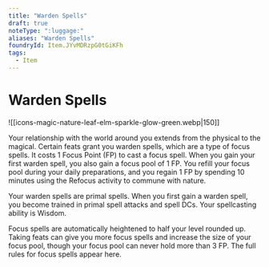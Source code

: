 ```yaml
---
title: "Warden Spells"
draft: true
noteType: ":luggage:"
aliases: "Warden Spells"
foundryId: Item.JYvMDRzpG0tGiKFh
tags:
  - Item
---
```


# Warden Spells
![[icons-magic-nature-leaf-elm-sparkle-glow-green.webp|150]]

Your relationship with the world around you extends from the physical to the magical. Certain feats grant you warden spells, which are a type of focus spells. It costs 1 Focus Point (FP) to cast a focus spell. When you gain your first warden spell, you also gain a focus pool of 1 FP. You refill your focus pool during your daily preparations, and you regain 1 FP by spending 10 minutes using the Refocus activity to commune with nature.

Your warden spells are primal spells. When you first gain a warden spell, you become trained in primal spell attacks and spell DCs. Your spellcasting ability is Wisdom.

Focus spells are automatically heightened to half your level rounded up. Taking feats can give you more focus spells and increase the size of your focus pool, though your focus pool can never hold more than 3 FP. The full rules for focus spells appear here.
